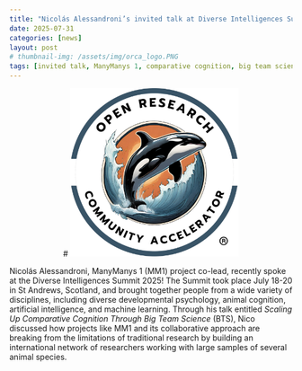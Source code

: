 ```yaml
---
title: "Nicolás Alessandroni’s invited talk at Diverse Intelligences Summit 2025"
date: 2025-07-31
categories: [news]
layout: post
# thumbnail-img: /assets/img/orca_logo.PNG
tags: [invited talk, ManyManys 1, comparative cognition, big team science]
---
```


<div style="text-align: center;">
# <img src="https://github.com/manymanys/manymanys.github.io/blob/master/assets/img/orca_logo.PNG?raw=true" alt="ORCA logo" style="max-width: 300px; height: auto;">
</div>

Nicolás Alessandroni, ManyManys 1 (MM1) project co-lead, recently spoke at the Diverse Intelligences Summit 2025! The Summit took place July 18-20 in St Andrews, Scotland, and brought together people from a wide variety of disciplines, including diverse developmental psychology, animal cognition, artificial intelligence, and machine learning. Through his talk entitled *Scaling Up Comparative Cognition Through Big Team Science* (BTS), Nico discussed how projects like MM1 and its collaborative approach are breaking from the limitations of traditional research by building an international network of researchers working with large samples of several animal species.

